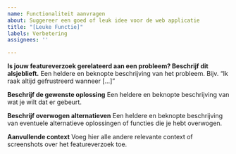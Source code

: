 ```yaml
---
name: Functionaliteit aanvragen
about: Suggereer een goed of leuk idee voor de web applicatie
title: "[Leuke Functie]"
labels: Verbetering
assignees: ''

---
```


**Is jouw featureverzoek gerelateerd aan een probleem? Beschrijf dit alsjeblieft.**
Een heldere en beknopte beschrijving van het probleem. Bijv. “Ik raak altijd gefrustreerd wanneer […]”

**Beschrijf de gewenste oplossing**
Een heldere en beknopte beschrijving van wat je wilt dat er gebeurt.

**Beschrijf overwogen alternatieven**
Een heldere en beknopte beschrijving van eventuele alternatieve oplossingen of functies die je hebt overwogen.

**Aanvullende context**
Voeg hier alle andere relevante context of screenshots over het featureverzoek toe.

